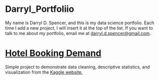 # Darryl_Portfoliio
My name is Darryl D. Spencer, and this is my data science portfolio. Each time I add a new project, I will insert it at the top of the list. If you want to talk to me about my portfolio, email me at darryl.d.spencer@gmail.com.

# [Hotel Booking Demand](https://github.com/darryldspencer/hotel-booking-demand)
Simple project to demonstrate data cleaning, descriptive statistics, and visualization from the [Kaggle website.](https://www.kaggle.com/datasets/jessemostipak/hotel-booking-demand)
